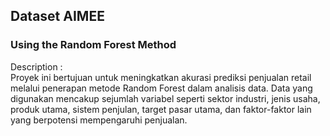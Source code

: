 ## Dataset AIMEE
### Using the Random Forest Method
Description :<br>
Proyek ini bertujuan untuk meningkatkan akurasi prediksi penjualan retail melalui penerapan metode Random Forest dalam analisis data. Data yang digunakan mencakup sejumlah variabel seperti sektor industri, jenis usaha, produk utama, sistem penjulan, target pasar utama, dan faktor-faktor lain yang berpotensi mempengaruhi penjualan.
